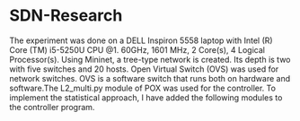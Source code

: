 # SDN-Research
The experiment was done on a DELL Inspiron 5558 laptop with Intel (R) Core (TM) i5-5250U CPU @1. 60GHz, 1601 MHz, 2 Core(s), 4 Logical Processor(s). Using Mininet, a tree-type network is created. Its depth is two with five switches and 20 hosts. Open Virtual Switch (OVS) was used for network switches. OVS is a software switch that runs both on hardware and software.The L2_multi.py module of POX was used for the controller. 
To implement the statistical approach, I have added the following modules to the controller program.
